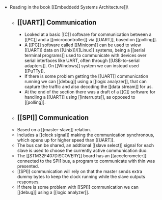 - Reading in the book [[Embeddedd Systems Architecture]]\
  - ## [[UART]] Communication 
    - Looked at a basic [[C]] software for communication between a [[PC]] and a [[microcontroller]] via [[UART]], based on [[polling]].
    - A [[PC]] software called [[Minicom]] can be used to wiew [[UART]] data on [[Unix]]/[[Linux]] systems, being a [[serial terminal programs]] used to communicate with devices over serial interfaces like UART, often through [[USB-to-serial adapters]]. On [[Windows]] system we can instead used [[PuTTy]].
    - If there is some problem getting the [[UART]] communication running we can [[debug]] using a [[logic analyzer]], that can capture the traffic and also decoding the [[data stream]] for us.
    - At the end of the section there was a draft of a [[C]] software for handling a [[UART]] using [[interrupts]], as opposed to [[polling]].
  -  ## [[SPI]] Communication
    - Based on a [[master-slave]] relation.
    - Includes a [[clock signal]] making the communication synchronous, which opens up for higher speed than [[UART]].
    - The bus can be shared, an addtional [[slave select]] signal for each slave is used to choose the currently active communication duo.
    - The [[STM32F407DISCOVERY]] board has an [[accelerometer]] connected to the SPI1 bus, a program to communicate with thin was presented.
    - [[SPI]] communication will rely on that the master sends extra dummy bytes to keep the clock running while the slave outputs responses.
    - If there is some problem with [[SPI]] communication we can [[debug]] using a [[logic analyzer]].
